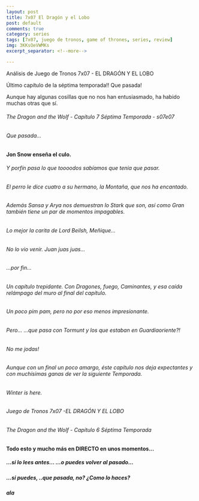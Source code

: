 ```yaml
---
layout: post
title: 7x07 El Dragón y el Lobo
post: default
comments: true
category: series
tags: [7x07, juego de tronos, game of thrones, series, review]
img: 3KKsOeVWMKs
excerpt_separator: <!--more-->

---
```


Análisis de Juego de Tronos 7x07 - EL DRAGÓN Y EL LOBO

Último capítulo de la séptima temporada!! Que pasada!

Aunque hay algunas cosillas que no nos han entusiasmado, ha habido muchas otras que sí.

<!--more-->


###### The Dragon and the Wolf - Capítulo 7 Séptima Temporada - s07e07
###### Que pasada...

#### Jon Snow enseña el culo.
###### Y porfín pasa lo que toooodos sabíamos que tenía que pasar.

###### El perro le dice cuatro a su hermano, la Montaña, que nos ha encantado.

###### Además Sansa y Arya nos demuestran lo Stark que son, así como Gran también tiene un par de momentos impagables.
###### Lo mejor la carita de Lord Beilsh, Meñique...
###### No lo vio venir. Juan juas juas...
###### ...por fin...

###### Un capítulo trepidante. Con Dragones, fuego, Caminantes, y esa caída relámpago del muro al final del capítulo.
###### Un poco pim pam, pero no por eso menos impresionante.
###### Pero... ...que pasa con Tormunt y los que estaban en Guardiaoriente?!
###### No me jodas!

###### Aunque con un final un poco amargo, éste capítulo nos deja expectantes y con muchísimas ganas de ver la siguiente Temporada.

###### Winter is here.

###### Juego de Tronos 7x07 -EL DRAGÓN Y EL LOBO
###### The Dragon and the Wolf - Capítulo 6 Séptima Temporada

#### Todo esto y mucho más en DIRECTO en unos momentos...
##### ...si lo lees antes... ...o puedes volver al pasado...
##### ...si puedes, ..que pasada, no? ¿Como lo haces?

##### ala
